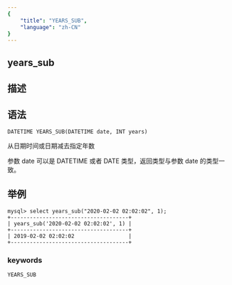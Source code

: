 ```yaml
---
{
    "title": "YEARS_SUB",
    "language": "zh-CN"
}
---
```


## years_sub
## 描述
## 语法

`DATETIME YEARS_SUB(DATETIME date, INT years)`

从日期时间或日期减去指定年数

参数 date 可以是 DATETIME 或者 DATE 类型，返回类型与参数 date 的类型一致。

## 举例

```
mysql> select years_sub("2020-02-02 02:02:02", 1);
+-------------------------------------+
| years_sub('2020-02-02 02:02:02', 1) |
+-------------------------------------+
| 2019-02-02 02:02:02                 |
+-------------------------------------+
```

### keywords

    YEARS_SUB
